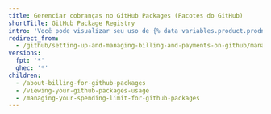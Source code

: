```yaml
---
title: Gerenciar cobranças no GitHub Packages (Pacotes do GitHub)
shortTitle: GitHub Package Registry
intro: 'Você pode visualizar seu uso de {% data variables.product.prodname_registry %} e definir um limite de gastos para {% data variables.product.prodname_registry %}.'
redirect_from:
  - /github/setting-up-and-managing-billing-and-payments-on-github/managing-billing-for-github-packages
versions:
  fpt: '*'
  ghec: '*'
children:
  - /about-billing-for-github-packages
  - /viewing-your-github-packages-usage
  - /managing-your-spending-limit-for-github-packages
---
```


